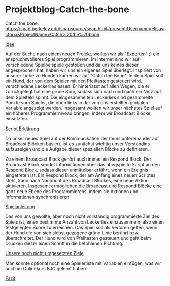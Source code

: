 # Projektblog-Catch-the-bone

Catch the bone: https://snap.berkeley.edu/snapsource/snap.html#present:Username=elisavictoria&ProjectName=Catch%20the%20bone

[Idee](#eins)

Auf der Suche nach einem neuen Projekt, wollten wir als "Experten" ;) ein anspruchsvolleres Spiel programmieren. Im Internet sind wir auf verschiedene Spielbeispiele gestoßen und da uns keines dieser angesprochen hat, haben wir uns ein eigenes Spiel überlegt. Inspiriert von unserer Liebe zu Hunden kamen wir auf "Catch the Bone". In dem Spiel soll ein Hund, der von dem Spieler mit den Pfeiltasten gesteuert wird, verschiedene Leckerlies essen. Er hinterlässt auf allen Wegen, die er zurückgelegt hat eine grüne Spur, sodass sich nach und nach ein Netz auf dem Spielfeld spinnt. Die eingesammelten Leckerlies sind gesammelte Punkte vom Spieler, die oben links in der von uns erstellten globalen Variable angezeigt werden. 
Insgesamt wollten wir unser nächstes Spiel auf ein höheres Programmierniveau bringen, indem wir Broadcast Blöcke einsetzten.

[Script Erklärung](#zwei)

Da unser neues Spiel auf der Kommunikation der Items untereinander auf Broadcast Blöcken basiert, ist es zunächst wichtig unser Verständins aufzuzeigen und die Aufgabe dieser speziellen Blöcke zu definieren.

Zu einem Broadcast Block gehört auch immer ein Respond Block. Der Broadcast Block sendet Informationen über das abegspielte Script an den Respond Block, sodass dieser unmittelbar erfährt, wenn ein Ereignis eingetreten ist. Ein Respond Block, der am Anfang eines neuen Scriptes steht, kann nach Nachricht des Broadcast Blockes, eine neue Aktion aktivieren.
Insgesamt ermöglichen die Broadcast und Respond Blöcke eine ganz neue Ebene des Programmierens, indem sie Aktionen und Informationen synchronisieren.

[Spielanleitung](#drei)

Das von uns gewollte, aber noch nicht vollständig programmierte Ziel des Spiels ist, einen bestimmte Anzahl von Leckerlies einzusammeln, also einen festgelegten Score zu erreichen. Das Spiel soll als Verloren gelten, wenn der Hund die von sich slebst gezogene grüne Linie berührt bzw. überschreitet. Der Hund wird von Pfeiltasten gesteuert und geht beim Drücken dieser einen Schritt in die befohlenen Richtung.

[Unsere noch nicht umgesetzten Ziele](#vier)

Man könnte optional noch eine Spielerliste mit Variablen einfügen, was wir auch im Onlinekurs BJC gelernt haben.



[Fazit](#vier)
